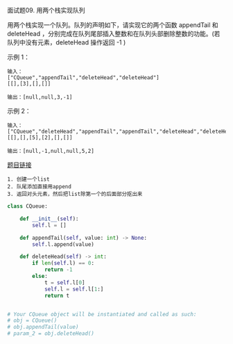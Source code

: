 面试题09. 用两个栈实现队列


用两个栈实现一个队列。队列的声明如下，请实现它的两个函数 appendTail 和 deleteHead ，分别完成在队列尾部插入整数和在队列头部删除整数的功能。(若队列中没有元素，deleteHead 操作返回 -1 )

示例 1：

```
输入：
["CQueue","appendTail","deleteHead","deleteHead"]
[[],[3],[],[]]

输出：[null,null,3,-1]
```

示例 2：

```
输入：
["CQueue","deleteHead","appendTail","appendTail","deleteHead","deleteHead"]
[[],[],[5],[2],[],[]]

输出：[null,-1,null,null,5,2]
```

[题目链接](https://leetcode-cn.com/problems/yong-liang-ge-zhan-shi-xian-dui-lie-lcof/)

```
1. 创建一个list
2. 队尾添加直接用append
3. 返回对头元素，然后把list除第一个的后面部分抠出来
```

```python
class CQueue:

    def __init__(self):
        self.l = []

    def appendTail(self, value: int) -> None:
        self.l.append(value)

    def deleteHead(self) -> int:
        if len(self.l) == 0:
            return -1
        else:
            t = self.l[0]
            self.l = self.l[1:]
            return t


# Your CQueue object will be instantiated and called as such:
# obj = CQueue()
# obj.appendTail(value)
# param_2 = obj.deleteHead()
```